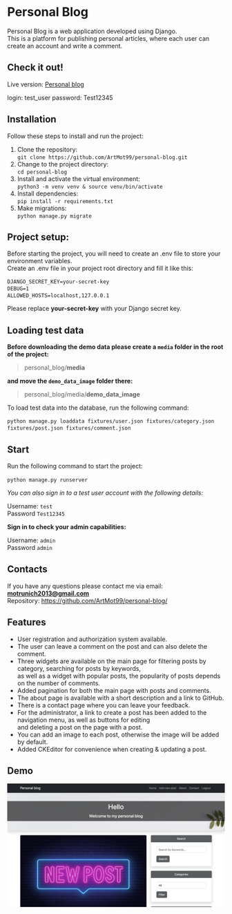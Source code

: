 # Personal Blog

Personal Blog is a web application developed using Django.\
This is a platform for publishing personal articles, where each user can create an account and write a comment.


## Check it out!
Live version: [Personal blog](https://alter-ego.fun)

login: test_user
password: Test12345


## Installation

Follow these steps to install and run the project:

1. Clone the repository:\
` git clone https://github.com/ArtMot99/personal-blog.git `
2. Change to the project directory:\
` cd personal-blog `
3. Install and activate the virtual environment:\
` python3 -m venv venv & source venv/bin/activate `
4. Install dependencies:\
` pip install -r requirements.txt `
5. Make migrations:\
` python manage.py migrate `


## Project setup:

Before starting the project, you will need to create an .env file to store your environment variables.\
Create an .env file in your project root directory and fill it like this:

```
DJANGO_SECRET_KEY=your-secret-key
DEBUG=1
ALLOWED_HOSTS=localhost,127.0.0.1
```

Please replace **your-secret-key** with your Django secret key.


## Loading test data

**Before downloading the demo data please create a `media` folder in the root of the project:**
> personal_blog/**media**

**and move the `demo_data_image` folder there:**
> personal_blog/media/**demo_data_image**

To load test data into the database, run the following command:
```
python manage.py loaddata fixtures/user.json fixtures/category.json fixtures/post.json fixtures/comment.json
```


## Start

Run the following command to start the project:

` python manage.py runserver  `

*You can also sign in to a test user account with the following details:*

Username: `test`\
Password `Test12345`

**Sign in to check your admin capabilities:**

Username: `admin`\
Password `admin`


## Contacts

If you have any questions please contact me via email: **motrunich2013@gmail.com**\
Repository: https://github.com/ArtMot99/personal-blog/


## Features

* User registration and authorization system available.
* The user can leave a comment on the post and can also delete the comment.
* Three widgets are available on the main page for filtering posts by category, searching for posts by keywords,\
as well as a widget with popular posts, the popularity of posts depends on the number of comments.
* Added pagination for both the main page with posts and comments.
* The about page is available with a short description and a link to GitHub.
* There is a contact page where you can leave your feedback.
* For the administrator, a link to create a post has been added to the navigation menu, as well as buttons for editing\
and deleting a post on the page with a post.
* You can add an image to each post, otherwise the image will be added by default.
* Added CKEditor for convenience when creating & updating a post.


## Demo

![Website interface](demo.png)

